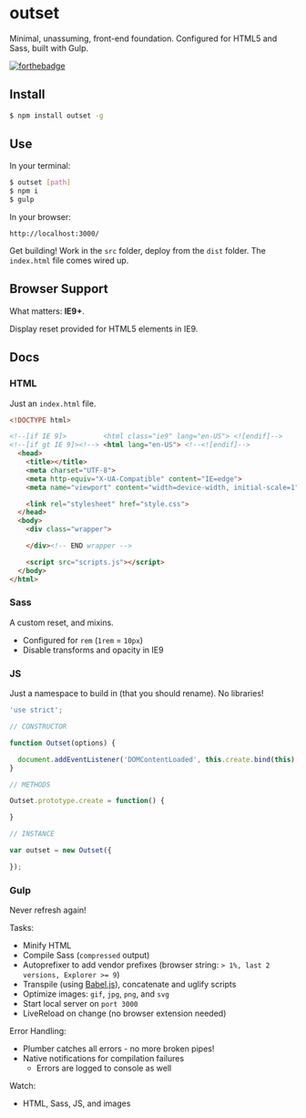 # outset

Minimal, unassuming, front-end foundation. Configured for HTML5 and Sass, built with Gulp.

[![forthebadge](http://forthebadge.com/images/badges/built-with-love.svg)](http://forthebadge.com)

## Install

```bash
$ npm install outset -g
```

## Use

In your terminal:

```bash
$ outset [path]
$ npm i
$ gulp
```

In your browser:

```
http://localhost:3000/
```

Get building! Work in the `src` folder, deploy from the `dist` folder. The `index.html` file comes wired up.

## Browser Support

What matters: **IE9+**.

Display reset provided for HTML5 elements in IE9.

## Docs

### HTML

Just an `index.html` file.

```html
<!DOCTYPE html>

<!--[if IE 9]>         <html class="ie9" lang="en-US"> <![endif]-->
<!--[if gt IE 9]><!--> <html lang="en-US"> <!--<![endif]-->
  <head>
    <title></title>
    <meta charset="UTF-8">
    <meta http-equiv="X-UA-Compatible" content="IE=edge">
    <meta name="viewport" content="width=device-width, initial-scale=1">

    <link rel="stylesheet" href="style.css">
  </head>
  <body>
    <div class="wrapper">

    </div><!-- END wrapper -->

    <script src="scripts.js"></script>
  </body>
</html>
```

### Sass

A custom reset, and mixins.

* Configured for `rem` (`1rem` = `10px`)
* Disable transforms and opacity in IE9

### JS

Just a namespace to build in (that you should rename). No libraries!

```javascript
'use strict';

// CONSTRUCTOR

function Outset(options) {

  document.addEventListener('DOMContentLoaded', this.create.bind(this), false);
}

// METHODS

Outset.prototype.create = function() {

}

// INSTANCE

var outset = new Outset({

});
```

### Gulp

Never refresh again!

Tasks:

* Minify HTML
* Compile Sass (`compressed` output)
* Autoprefixer to add vendor prefixes (browser string: `> 1%, last 2 versions, Explorer >= 9`)
* Transpile (using [Babel.js](https://babeljs.io/)), concatenate and uglify scripts
* Optimize images: `gif`, `jpg`, `png`, and `svg`
* Start local server on `port 3000`
* LiveReload on change (no browser extension needed)

Error Handling:

* Plumber catches all errors - no more broken pipes!
* Native notifications for compilation failures
  * Errors are logged to console as well

Watch:

* HTML, Sass, JS, and images
